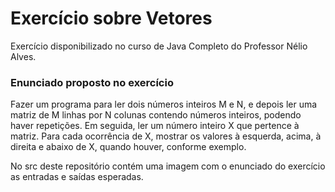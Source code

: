 <h1>Exercício sobre Vetores</h1>
<p>Exercício disponibilizado no curso de Java Completo do Professor Nélio Alves. <br></p>

<h3>Enunciado proposto no exercício</h3>

<p>Fazer um programa para ler dois números inteiros M e N, e depois ler
uma matriz de M linhas por N colunas contendo números inteiros,
podendo haver repetições. Em seguida, ler um número inteiro X que
pertence à matriz. Para cada ocorrência de X, mostrar os valores à
esquerda, acima, à direita e abaixo de X, quando houver, conforme
exemplo.

</p>

<p>No src deste repositório contém uma imagem com o enunciado do exercício as entradas e saídas esperadas.</p>

